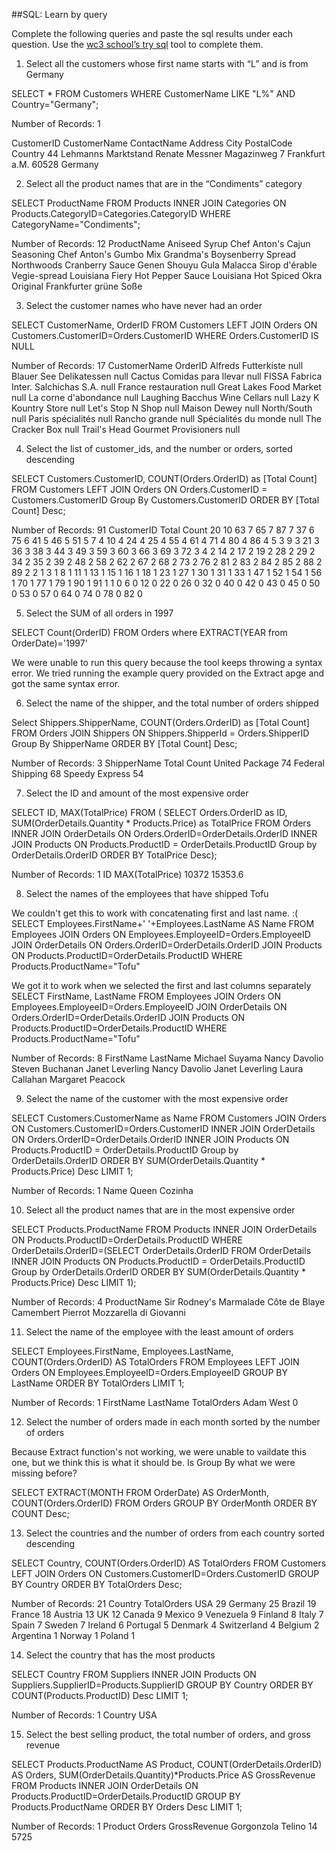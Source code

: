 ##SQL: Learn by query

Complete the following queries and paste the sql results under each question. Use the [wc3 school’s try sql](http://www.w3schools.com/sql/trysql.asp?filename=trysql_select_all) tool to complete them.


1. Select all the customers whose first name starts with “L” and is from Germany

SELECT * FROM Customers
WHERE CustomerName LIKE "L%"
AND Country="Germany";

Number of Records: 1

CustomerID	CustomerName	ContactName	Address	City	PostalCode	Country
44	Lehmanns Marktstand Renate Messner	Magazinweg 7	Frankfurt a.M.	60528	Germany


2. Select all the product names that are in the “Condiments” category

SELECT ProductName
FROM Products
INNER JOIN Categories
ON Products.CategoryID=Categories.CategoryID
WHERE CategoryName="Condiments";

Number of Records: 12
ProductName
Aniseed Syrup
Chef Anton's Cajun Seasoning
Chef Anton's Gumbo Mix
Grandma's Boysenberry Spread
Northwoods Cranberry Sauce
Genen Shouyu
Gula Malacca
Sirop d'érable
Vegie-spread
Louisiana Fiery Hot Pepper Sauce
Louisiana Hot Spiced Okra
Original Frankfurter grüne Soße

3. Select the customer names who have never had an order

SELECT CustomerName, OrderID
FROM Customers
LEFT JOIN Orders
ON Customers.CustomerID=Orders.CustomerID
WHERE Orders.CustomerID IS NULL

Number of Records: 17
CustomerName	OrderID
Alfreds Futterkiste	null
Blauer See Delikatessen	null
Cactus Comidas para llevar	null
FISSA Fabrica Inter. Salchichas S.A.	null
France restauration	null
Great Lakes Food Market	null
La corne d'abondance	null
Laughing Bacchus Wine Cellars	null
Lazy K Kountry Store	null
Let's Stop N Shop	null
Maison Dewey	null
North/South	null
Paris spécialités	null
Rancho grande	null
Spécialités du monde	null
The Cracker Box	null
Trail's Head Gourmet Provisioners	null

4. Select the list of customer_ids, and the number or orders, sorted descending

SELECT Customers.CustomerID, COUNT(Orders.OrderID) as [Total Count] FROM Customers
LEFT JOIN Orders
ON Orders.CustomerID = Customers.CustomerID
Group By Customers.CustomerID
ORDER BY [Total Count] Desc;

Number of Records: 91
CustomerID	Total Count
20	10
63	7
65	7
87	7
37	6
75	6
41	5
46	5
51	5
7	4
10	4
24	4
25	4
55	4
61	4
71	4
80	4
86	4
5	3
9	3
21	3
36	3
38	3
44	3
49	3
59	3
60	3
66	3
69	3
72	3
4	2
14	2
17	2
19	2
28	2
29	2
34	2
35	2
39	2
48	2
58	2
62	2
67	2
68	2
73	2
76	2
81	2
83	2
84	2
85	2
88	2
89	2
2	1
3	1
8	1
11	1
13	1
15	1
16	1
18	1
23	1
27	1
30	1
31	1
33	1
47	1
52	1
54	1
56	1
70	1
77	1
79	1
90	1
91	1
1	0
6	0
12	0
22	0
26	0
32	0
40	0
42	0
43	0
45	0
50	0
53	0
57	0
64	0
74	0
78	0
82	0

5. Select the SUM of all orders in 1997

SELECT Count(OrderID) FROM Orders
where EXTRACT(YEAR from OrderDate)='1997'

We were unable to run this query because the tool keeps throwing a syntax error. We tried running the example query provided on the Extract apge and got the same syntax error.

6. Select the name of the shipper, and the total number of orders shipped

Select Shippers.ShipperName, COUNT(Orders.OrderID) as [Total Count]
FROM Orders
JOIN Shippers
ON Shippers.ShipperId = Orders.ShipperID
Group By ShipperName
ORDER BY [Total Count] Desc;

Number of Records: 3
ShipperName	Total Count
United Package	74
Federal Shipping	68
Speedy Express	54

7. Select the ID and amount of the most expensive order

SELECT ID, MAX(TotalPrice)
FROM (
SELECT
Orders.OrderID as ID, SUM(OrderDetails.Quantity * Products.Price) as TotalPrice
FROM Orders
INNER JOIN OrderDetails
ON Orders.OrderID=OrderDetails.OrderID
INNER JOIN Products
ON Products.ProductID = OrderDetails.ProductID
Group by OrderDetails.OrderID
ORDER BY TotalPrice Desc);

Number of Records: 1
ID	MAX(TotalPrice)
10372	15353.6


8. Select the names of the employees that have shipped Tofu

We couldn't get this to work with concatenating first and last name. :(
SELECT Employees.FirstName+' '+Employees.LastName AS Name
FROM Employees
JOIN Orders
ON Employees.EmployeeID=Orders.EmployeeID
JOIN OrderDetails
ON Orders.OrderID=OrderDetails.OrderID
JOIN Products
ON Products.ProductID=OrderDetails.ProductID
WHERE Products.ProductName="Tofu"

We got it to work when we selected the first and last columns separately
SELECT FirstName, LastName
FROM Employees
JOIN Orders
ON Employees.EmployeeID=Orders.EmployeeID
JOIN OrderDetails
ON Orders.OrderID=OrderDetails.OrderID
JOIN Products
ON Products.ProductID=OrderDetails.ProductID
WHERE Products.ProductName="Tofu"

Number of Records: 8
FirstName	LastName
Michael	Suyama
Nancy	Davolio
Steven	Buchanan
Janet	Leverling
Nancy	Davolio
Janet	Leverling
Laura	Callahan
Margaret	Peacock

9. Select the name of the customer with the most expensive order

SELECT Customers.CustomerName as Name
FROM Customers
JOIN Orders
ON Customers.CustomerID=Orders.CustomerID
INNER JOIN OrderDetails
ON Orders.OrderID=OrderDetails.OrderID
INNER JOIN Products
ON Products.ProductID = OrderDetails.ProductID
Group by OrderDetails.OrderID
ORDER BY SUM(OrderDetails.Quantity * Products.Price) Desc
LIMIT 1;

Number of Records: 1
Name
Queen Cozinha


10. Select all the product names that are in the most expensive order

SELECT Products.ProductName FROM Products
INNER JOIN OrderDetails
ON Products.ProductID=OrderDetails.ProductID
WHERE OrderDetails.OrderID=(SELECT OrderDetails.OrderID
FROM OrderDetails
INNER JOIN Products
ON Products.ProductID = OrderDetails.ProductID
Group by OrderDetails.OrderID
ORDER BY SUM(OrderDetails.Quantity * Products.Price) Desc
LIMIT 1);

Number of Records: 4
ProductName
Sir Rodney's Marmalade
Côte de Blaye
Camembert Pierrot
Mozzarella di Giovanni

11. Select the name of the employee with the least amount of orders

SELECT Employees.FirstName, Employees.LastName, COUNT(Orders.OrderID) AS TotalOrders
FROM Employees
LEFT JOIN Orders
ON Employees.EmployeeID=Orders.EmployeeID
GROUP BY LastName
ORDER BY TotalOrders
LIMIT 1;

Number of Records: 1
FirstName	LastName	TotalOrders
Adam	West	0

12. Select the number of orders made in each month sorted by the number of orders

Because Extract function's not working, we were unable to vaildate this one, but we think this is what it should be. Is Group By what we were missing before?

SELECT EXTRACT(MONTH FROM OrderDate) AS OrderMonth, COUNT(Orders.OrderID)
FROM Orders
GROUP BY OrderMonth
ORDER BY COUNT Desc;

13. Select the countries and the number of orders from each country sorted descending

SELECT Country, COUNT(Orders.OrderID) AS TotalOrders
FROM Customers
LEFT JOIN Orders
ON Customers.CustomerID=Orders.CustomerID
GROUP BY Country
ORDER BY TotalOrders Desc;

Number of Records: 21
Country	TotalOrders
USA	29
Germany	25
Brazil	19
France	18
Austria	13
UK	12
Canada	9
Mexico	9
Venezuela	9
Finland	8
Italy	7
Spain	7
Sweden	7
Ireland	6
Portugal	5
Denmark	4
Switzerland	4
Belgium	2
Argentina	1
Norway	1
Poland	1

14. Select the country that has the most products

SELECT Country
FROM Suppliers
INNER JOIN Products
ON Suppliers.SupplierID=Products.SupplierID
GROUP BY Country
ORDER BY COUNT(Products.ProductID) Desc
LIMIT 1;

Number of Records: 1
Country
USA

15. Select the best selling product, the total number of orders, and gross revenue

SELECT Products.ProductName AS Product, COUNT(OrderDetails.OrderID) AS Orders, SUM(OrderDetails.Quantity)*Products.Price AS GrossRevenue
FROM Products
INNER JOIN OrderDetails
ON Products.ProductID=OrderDetails.ProductID
GROUP BY Products.ProductName
ORDER BY Orders Desc
LIMIT 1;

Number of Records: 1
Product	Orders	GrossRevenue
Gorgonzola Telino	14	5725



